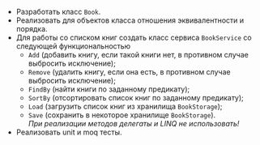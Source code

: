 - Разработать класс `Book`.
- Реализовать для объектов класса отношения эквивалентности и порядка.
- Для работы со списком книг создать класс сервиса `BookService` со следующей функциональностью
    - `Add` (добавить книгу, если такой книги нет, в противном случае выбросить исключение); 
    - `Remove` (удалить книгу, если она есть, в противном случае выбросить исключение); 
    - `FindBy` (найти книги по заданному предикату); 
    - `SortBy` (отсортировать список книг по заданному предикату);    
    - `Load` (загрузить список книг из хранилища `BookStorage`);  
    - `Save` (сохранить в некоторое хранилище `BookStorage`).       
    _При реализации методов делегаты и LINQ не использовать!_
- Реализовать unit и moq тесты.
